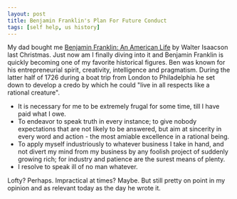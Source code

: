 ```yaml
---
layout: post
title: Benjamin Franklin's Plan For Future Conduct
tags: [self help, us history]
---
```


My dad bought me [Benjamin Franklin: An American Life][0] by Walter Isaacson last Christmas. Just now am I finally diving into it and Benjamin Franklin is quickly becoming one of my favorite historical figures. Ben was known for his entrepreneurial spirit, creativity, intelligence and pragmatism. During the latter half of 1726 during a boat trip from London to Philadelphia he set down to develop a credo by which he could "live in all respects like a rational creature".

- It is necessary for me to be extremely frugal for some time, till I have paid what I owe.
- To endeavor to speak truth in every instance; to give nobody expectations that are not likely to be answered, but aim at sincerity in every word and action - the most amiable excellence in a rational being.
- To apply myself industriously to whatever business I take in hand, and not divert my mind from my business by any foolish project of suddenly growing rich; for industry and patience are the surest means of plenty.
- I resolve to speak ill of no man whatever.

Lofty? Perhaps. Impractical at times? Maybe. But still pretty on point in my opinion and as relevant today as the day he wrote it.

  [0]: http://www.amazon.com/Benjamin-Franklin-American-Walter-Isaacson/dp/074325807X